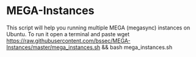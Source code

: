 # MEGA-Instances
This script will help you running multiple MEGA (megasync) instances on Ubuntu.
To run it open a terminal and paste
wget https://raw.githubusercontent.com/bssec/MEGA-Instances/master/mega_instances.sh && bash mega_instances.sh
